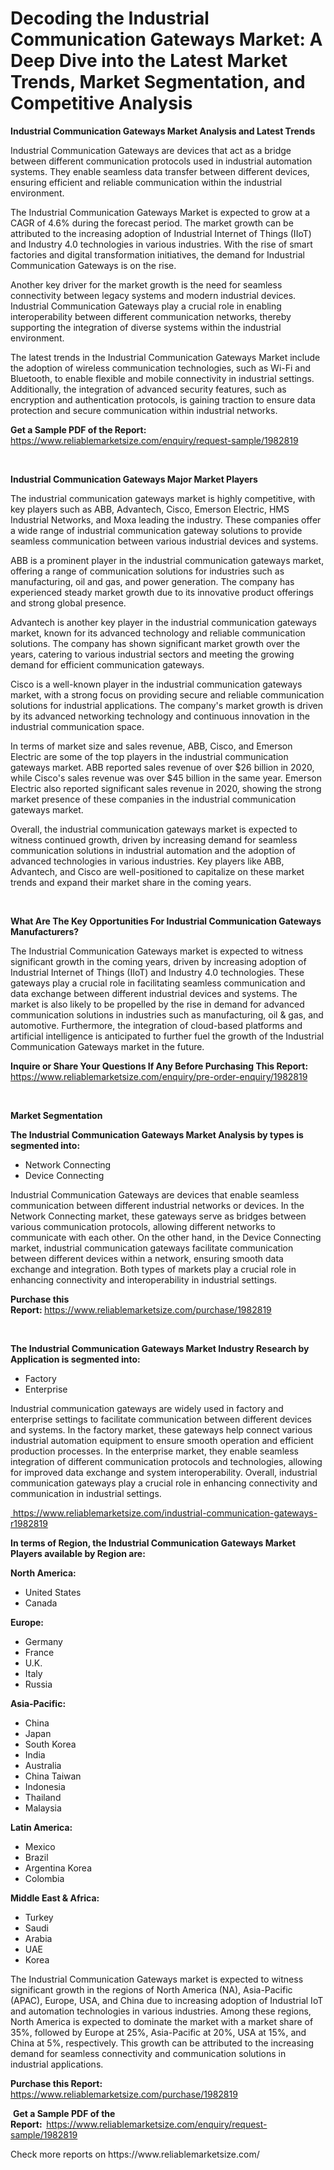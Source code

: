 <p><h1>Decoding the Industrial Communication Gateways Market: A Deep Dive into the Latest Market Trends, Market Segmentation, and Competitive Analysis</h1></p><p><strong>Industrial Communication Gateways Market Analysis and Latest Trends</strong></p>
<p><p>Industrial Communication Gateways are devices that act as a bridge between different communication protocols used in industrial automation systems. They enable seamless data transfer between different devices, ensuring efficient and reliable communication within the industrial environment.</p><p>The Industrial Communication Gateways Market is expected to grow at a CAGR of 4.6% during the forecast period. The market growth can be attributed to the increasing adoption of Industrial Internet of Things (IIoT) and Industry 4.0 technologies in various industries. With the rise of smart factories and digital transformation initiatives, the demand for Industrial Communication Gateways is on the rise.</p><p>Another key driver for the market growth is the need for seamless connectivity between legacy systems and modern industrial devices. Industrial Communication Gateways play a crucial role in enabling interoperability between different communication networks, thereby supporting the integration of diverse systems within the industrial environment.</p><p>The latest trends in the Industrial Communication Gateways Market include the adoption of wireless communication technologies, such as Wi-Fi and Bluetooth, to enable flexible and mobile connectivity in industrial settings. Additionally, the integration of advanced security features, such as encryption and authentication protocols, is gaining traction to ensure data protection and secure communication within industrial networks.</p></p>
<p><strong>Get a Sample PDF of the Report:&nbsp;</strong> <a href="https://www.reliablemarketsize.com/enquiry/request-sample/1982819">https://www.reliablemarketsize.com/enquiry/request-sample/1982819</a></p>
<p>&nbsp;</p>
<p><strong>Industrial Communication Gateways Major Market Players</strong></p>
<p><p>The industrial communication gateways market is highly competitive, with key players such as ABB, Advantech, Cisco, Emerson Electric, HMS Industrial Networks, and Moxa leading the industry. These companies offer a wide range of industrial communication gateway solutions to provide seamless communication between various industrial devices and systems.</p><p>ABB is a prominent player in the industrial communication gateways market, offering a range of communication solutions for industries such as manufacturing, oil and gas, and power generation. The company has experienced steady market growth due to its innovative product offerings and strong global presence.</p><p>Advantech is another key player in the industrial communication gateways market, known for its advanced technology and reliable communication solutions. The company has shown significant market growth over the years, catering to various industrial sectors and meeting the growing demand for efficient communication gateways.</p><p>Cisco is a well-known player in the industrial communication gateways market, with a strong focus on providing secure and reliable communication solutions for industrial applications. The company's market growth is driven by its advanced networking technology and continuous innovation in the industrial communication space.</p><p>In terms of market size and sales revenue, ABB, Cisco, and Emerson Electric are some of the top players in the industrial communication gateways market. ABB reported sales revenue of over $26 billion in 2020, while Cisco's sales revenue was over $45 billion in the same year. Emerson Electric also reported significant sales revenue in 2020, showing the strong market presence of these companies in the industrial communication gateways market.</p><p>Overall, the industrial communication gateways market is expected to witness continued growth, driven by increasing demand for seamless communication solutions in industrial automation and the adoption of advanced technologies in various industries. Key players like ABB, Advantech, and Cisco are well-positioned to capitalize on these market trends and expand their market share in the coming years.</p></p>
<p>&nbsp;</p>
<p><strong>What Are The Key Opportunities For Industrial Communication Gateways Manufacturers?</strong></p>
<p><p>The Industrial Communication Gateways market is expected to witness significant growth in the coming years, driven by increasing adoption of Industrial Internet of Things (IIoT) and Industry 4.0 technologies. These gateways play a crucial role in facilitating seamless communication and data exchange between different industrial devices and systems. The market is also likely to be propelled by the rise in demand for advanced communication solutions in industries such as manufacturing, oil & gas, and automotive. Furthermore, the integration of cloud-based platforms and artificial intelligence is anticipated to further fuel the growth of the Industrial Communication Gateways market in the future.</p></p>
<p><strong>Inquire or Share Your Questions If Any Before Purchasing This Report:</strong> <a href="https://www.reliablemarketsize.com/enquiry/pre-order-enquiry/1982819">https://www.reliablemarketsize.com/enquiry/pre-order-enquiry/1982819</a></p>
<p>&nbsp;</p>
<p><strong>Market Segmentation</strong></p>
<p><strong>The Industrial Communication Gateways Market Analysis by types is segmented into:</strong></p>
<p><ul><li>Network Connecting</li><li>Device Connecting</li></ul></p>
<p><p>Industrial Communication Gateways are devices that enable seamless communication between different industrial networks or devices. In the Network Connecting market, these gateways serve as bridges between various communication protocols, allowing different networks to communicate with each other. On the other hand, in the Device Connecting market, industrial communication gateways facilitate communication between different devices within a network, ensuring smooth data exchange and integration. Both types of markets play a crucial role in enhancing connectivity and interoperability in industrial settings.</p></p>
<p><strong>Purchase this Report:&nbsp;</strong><a href="https://www.reliablemarketsize.com/purchase/1982819">https://www.reliablemarketsize.com/purchase/1982819</a></p>
<p>&nbsp;</p>
<p><strong>The Industrial Communication Gateways Market Industry Research by Application is segmented into:</strong></p>
<p><ul><li>Factory</li><li>Enterprise</li></ul></p>
<p><p>Industrial communication gateways are widely used in factory and enterprise settings to facilitate communication between different devices and systems. In the factory market, these gateways help connect various industrial automation equipment to ensure smooth operation and efficient production processes. In the enterprise market, they enable seamless integration of different communication protocols and technologies, allowing for improved data exchange and system interoperability. Overall, industrial communication gateways play a crucial role in enhancing connectivity and communication in industrial settings.</p></p>
<p><a href="https://www.reliablemarketsize.com/industrial-communication-gateways-r1982819">&nbsp;https://www.reliablemarketsize.com/industrial-communication-gateways-r1982819</a></p>
<p><strong>In terms of Region, the Industrial Communication Gateways Market Players available by Region are:</strong></p>
<p>
    <p> <strong> North America: </strong>
        <ul>
            <li>United States</li>
            <li>Canada</li>
        </ul>
        </p> 
    <p> <strong> Europe: </strong>
        <ul>
            <li>Germany</li>
            <li>France</li>
            <li>U.K.</li>
            <li>Italy</li>
            <li>Russia</li>
        </ul>
        </p> 
    <p> <strong> Asia-Pacific: </strong>
        <ul>
            <li>China</li>
            <li>Japan</li>
            <li>South Korea</li>
            <li>India</li>
            <li>Australia</li>
            <li>China Taiwan</li>
            <li>Indonesia</li>
            <li>Thailand</li>
            <li>Malaysia</li>
        </ul>
        </p> 
    <p> <strong> Latin America: </strong>
        <ul>
            <li>Mexico</li>
            <li>Brazil</li>
            <li>Argentina Korea</li>
            <li>Colombia</li>
        </ul>
        </p> 
    <p> <strong> Middle East & Africa: </strong>
        <ul>
            <li>Turkey</li>
            <li>Saudi</li>
            <li>Arabia</li>
            <li>UAE</li>
            <li>Korea</li>
        </ul>
    </p>
    </p>
<p><p>The Industrial Communication Gateways market is expected to witness significant growth in the regions of North America (NA), Asia-Pacific (APAC), Europe, USA, and China due to increasing adoption of Industrial IoT and automation technologies in various industries. Among these regions, North America is expected to dominate the market with a market share of 35%, followed by Europe at 25%, Asia-Pacific at 20%, USA at 15%, and China at 5%, respectively. This growth can be attributed to the increasing demand for seamless connectivity and communication solutions in industrial applications.</p></p>
<p><strong>Purchase this Report: </strong><a href="https://www.reliablemarketsize.com/purchase/1982819">https://www.reliablemarketsize.com/purchase/1982819</a></p>
<p>&nbsp;<strong>Get a Sample PDF of the Report:&nbsp;&nbsp;</strong><a href="https://www.reliablemarketsize.com/enquiry/request-sample/1982819">https://www.reliablemarketsize.com/enquiry/request-sample/1982819</a></p>
<p><strong></strong></p>
<p>Check more reports on https://www.reliablemarketsize.com/</p>